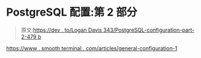 # PostgreSQL 配置:第 2 部分

> 原文:[https://dev . to/Logan Davis 343/PostgreSQL-configuration-part-2-479 b](https://dev.to/logandavis343/postgresql-configuration-part-2-479b)

[https://www . smooth terminal . com/articles/general-configuration-1](https://www.smoothterminal.com/articles/general-configuration-1)